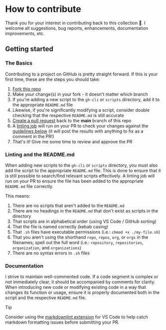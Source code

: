 # How to contribute

Thank you for your interest in contributing back to this collection 🚀. I welcome all suggestions, bug reports, enhancements, documentation improvements, etc.

## Getting started

### The Basics

Contributing to a project on GitHub is pretty straight forward. If this is your first time, these are the steps you should take:

1. [Fork this repo](https://github.com/joshjohanning/github-misc-scripts/fork)
2. Make your change(s) in your fork - it doesn't matter which branch
3. If you're adding a new script to the `gh-cli` or `scripts` directory, add it to the appropriate `README.md` file
4. Likewise, if you're significantly modifying a script, consider double checking that the respective `README.md` is still accurate
5. [Create a pull request](https://github.com/joshjohanning/github-misc-scripts/compare) back to the **main** branch of this repo
6. A [linting job](https://github.com/joshjohanning/github-misc-scripts/actions/workflows/lint-readme.yml) will run on your PR to check your changes against the [guidelines below](#linting-and-the-readmemd) (it will post the results with anything to fix as a comment in the PR!)
7. That's it! Give me some time to review and approve the PR

### Linting and the README.md

When adding new scripts to the `gh-cli` or `scripts` directory, you must also add the script to the appropriate `README.md` file. This is done to ensure that it is still possible to search/find relevant scripts effectively. A linting job will run on your PR to ensure the file has been added to the appropriate `README.md` file correctly.

This means:

1. There are no scripts that aren't added to the `README.md`
2. There are no headings in the `README.md` that don't exist as scripts in the directory
3. That scripts are in alphabetical order (using VS Code / GitHub sorting)
4. That the file is named correctly (kebab casing)
5. That `.sh` files have executable permissions (i.e.: `chmod +x ./my-file.sh`)
6. That you aren't using the shorthand `repo`, `repos`, `org`, or `orgs` in the filenames; spell out the full word (i.e.: `repository`, `repositories`, `organization`, and `organizations`)
7. There are no syntax errors in `.sh` files

### Documentation

I strive to maintain well-commented code. If a code segment is complex or not immediately clear, it should be accompanied by comments for clarity. When introducing new code or modifying existing code in a way that changes its function or usage, ensure it is properly documented both in the script and the respective `README.md` file.

> [!TIP]
> Consider using the [markdownlint extension](https://marketplace.visualstudio.com/items?itemName=DavidAnson.vscode-markdownlint) for VS Code to help catch markdown formatting issues before submitting your PR.
